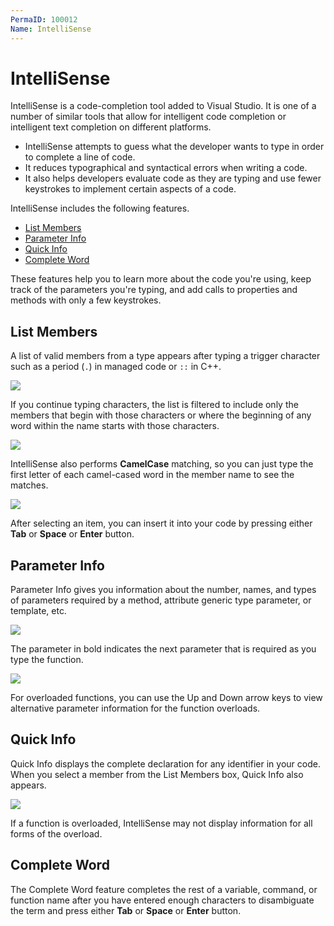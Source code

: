 ```yaml
---
PermaID: 100012
Name: IntelliSense
---
```


# IntelliSense

IntelliSense is a code-completion tool added to Visual Studio. It is one of a number of similar tools that allow for intelligent code completion or intelligent text completion on different platforms. 

 - IntelliSense attempts to guess what the developer wants to type in order to complete a line of code. 
 - It reduces typographical and syntactical errors when writing a code.
 - It also helps developers evaluate code as they are typing and use fewer keystrokes to implement certain aspects of a code.

IntelliSense includes the following features.

 - [List Members](#list-members)
 - [Parameter Info](#parameter-info)
 - [Quick Info](#quick-info) 
 - [Complete Word](#complete-word) 

These features help you to learn more about the code you're using, keep track of the parameters you're typing, and add calls to properties and methods with only a few keystrokes.

## List Members

A list of valid members from a type appears after typing a trigger character such as a period (`.`) in managed code or `::` in C++. 

<img src="https://raw.githubusercontent.com/zzzprojects/learn-orm/master/tutorials/visual-studio/images/intellisense-1.png">

If you continue typing characters, the list is filtered to include only the members that begin with those characters or where the beginning of any word within the name starts with those characters. 

<img src="https://raw.githubusercontent.com/zzzprojects/learn-orm/master/tutorials/visual-studio/images/intellisense-2.png">

IntelliSense also performs **CamelCase** matching, so you can just type the first letter of each camel-cased word in the member name to see the matches.

<img src="https://raw.githubusercontent.com/zzzprojects/learn-orm/master/tutorials/visual-studio/images/intellisense-3.png">

After selecting an item, you can insert it into your code by pressing either **Tab** or **Space** or **Enter** button.

## Parameter Info

Parameter Info gives you information about the number, names, and types of parameters required by a method, attribute generic type parameter, or template, etc.

<img src="https://raw.githubusercontent.com/zzzprojects/learn-orm/master/tutorials/visual-studio/images/intellisense-4.png">

The parameter in bold indicates the next parameter that is required as you type the function.

<img src="https://raw.githubusercontent.com/zzzprojects/learn-orm/master/tutorials/visual-studio/images/intellisense-5.png">

For overloaded functions, you can use the Up and Down arrow keys to view alternative parameter information for the function overloads.

## Quick Info

Quick Info displays the complete declaration for any identifier in your code. When you select a member from the List Members box, Quick Info also appears.

<img src="https://raw.githubusercontent.com/zzzprojects/learn-orm/master/tutorials/visual-studio/images/intellisense-6.png">

If a function is overloaded, IntelliSense may not display information for all forms of the overload.

## Complete Word

The Complete Word feature completes the rest of a variable, command, or function name after you have entered enough characters to disambiguate the term and press either **Tab** or **Space** or **Enter** button.